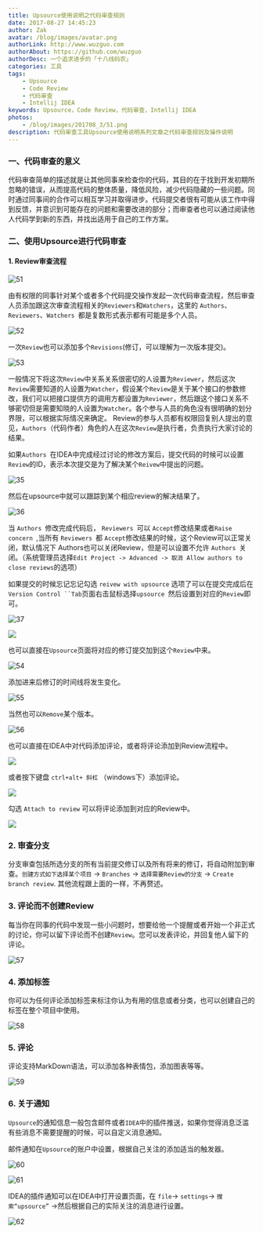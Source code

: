```yaml
---
title: Upsource使用说明之代码审查规则
date: 2017-08-27 14:45:23 
author: Zak
avatar: /blog/images/avatar.png
authorLink: http://www.wuzguo.com
authorAbout: https://github.com/wuzguo
authorDesc: 一个追求进步的「十八线码农」
categories: 工具
tags: 
	- Upsource
	- Code Review
	- 代码审查
	- Intellij IDEA
keywords: Upsource，Code Review，代码审查，Intellij IDEA
photos:
	- /blog/images/201708_3/51.png
description: 代码审查工具Upsource使用说明系列文章之代码审查规则及操作说明
---
```



### 一、代码审查的意义
   代码审查简单的描述就是让其他同事来检查你的代码，其目的在于找到开发初期所忽略的错误，从而提高代码的整体质量，降低风险，减少代码隐藏的一些问题。同时通过同事间的合作可以相互学习并取得进步。代码提交者很有可能从该工作中得到反馈，并意识到可能存在的问题和需要改进的部分；而审查者也可以通过阅读他人代码学到新的东西，并找出适用于自己的工作方案。

### 二、使用Upsource进行代码审查
#### 1. Review审查流程

![51](/images/201708_3/51.png)

由有权限的同事针对某个或者多个代码提交操作发起一次代码审查流程，然后审查人员添加跟这次审查流程相关的`Reviewers`和`Watchers`，这里的 `Authors`、`Reviewers`、`Watchers `都是复数形式表示都有可能是多个人员。

![52](/images/201708_3/52.png)

一次`Review`也可以添加多个`Revisions`(修订，可以理解为一次版本提交)。

![53](/images/201708_3/53.png)

一般情况下将这次`Review`中关系关系很密切的人设置为`Reviewer`，然后这次`Review`需要知道的人设置为`Watcher`，假设某个`Review`是关于某个接口的参数修改，我们可以把接口提供方的调用方都设置为`Reviewer`，然后跟这个接口关系不够密切但是需要知晓的人设置为`Watcher`。各个参与人员的角色没有很明确的划分界限，可以根据实际情况来确定。
Review的参与人员都有权限回复别人提出的意见，`Authors`（代码作者）角色的人在这次`Review`是执行者，负责执行大家讨论的结果。

如果`Authors `在IDEA中完成经过讨论的修改方案后，提交代码的时候可以设置`Review`的ID，表示本次提交是为了解决某个`Reivew`中提出的问题。

![35](/images/201708_3/35.png)

然后在upsource中就可以跟踪到某个相应review的解决结果了。

![36](/images/201708_3/36.png)

当 `Authors `修改完成代码后， `Reviewers `可以 `Accept`修改结果或者`Raise concern `,当所有 `Reviewers `都  `Accept`修改结果的时候，这个Review可以正常关闭，默认情况下 Authors也可以关闭Review，但是可以设置不允许 `Authors `关闭。（系统管理员选择` Edit Project -> Advanced -> 取消 Allow authors to close reviews `的选项）

如果提交的时候忘记忘记勾选 `reivew with upsource` 选项了可以在提交完成后在`Version Control ``Tab`页面右击鼠标选择`upsource `然后设置到对应的`Review`即可。

![37](/images/201708_3/37.png)

![](/images/201708_3/38.png)

也可以直接在`Upsource`页面将对应的修订提交加到这个`Review`中来。

![54](/images/201708_3/54.png)

添加进来后修订的时间线将发生变化。

![55](/images/201708_3/55.png)

当然也可以`Remove`某个版本。

![56](/images/201708_3/56.png)

也可以直接在IDEA中对代码添加评论，或者将评论添加到Review流程中。

![](/images/201708_3/66.png)

或者按下键盘 `ctrl+alt+ 斜杠` （windows下）添加评论。

![](/images/201708_3/67.png)

勾选 `Attach to review` 可以将评论添加到对应的Review中。

![](/images/201708_3/68.png)

### 2. 审查分支

分支审查包括所选分支的所有当前提交修订以及所有将来的修订，将自动附加到审查。`创建方式如下选择某个项目` -> `Branches` -> `选择需要Review的分支` -> `Create branch review`. 其他流程跟上面的一样，不再赘述。

### 3. 评论而不创建Review
每当你在同事的代码中发现一些小问题时，想要给他一个提醒或者开始一个非正式的讨论，你可以留下评论而不创建`Review`。您可以发表评论，并回复他人留下的评论。

![57](/images/201708_3/57.png)

### 4. 添加标签
你可以为任何评论添加标签来标注你认为有用的信息或者分类，也可以创建自己的标签在整个项目中使用。

![58](/images/201708_3/58.png)

### 5. 评论
评论支持MarkDown语法，可以添加各种表情包，添加图表等等。

![59](/images/201708_3/17.png)

### 6. 关于通知
`Upsource`的通知信息一般包含邮件或者`IDEA`中的插件推送，如果你觉得消息泛滥有些消息不需要提醒的时候，可以自定义消息通知。

邮件通知在`Upsource`的账户中设置，根据自己关注的添加适当的触发器。

![60](/images/201708_3/60.png)

![61](/images/201708_3/61.png)

IDEA的插件通知可以在IDEA中打开设置页面，在 `file`-> `settings`-> `搜索“upsource”` ->然后根据自己的实际关注的消息进行设置。

![62](/images/201708_3/62.png)
